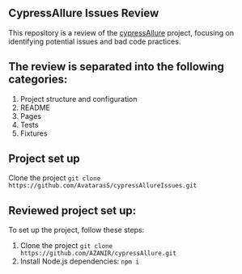 
## **CypressAllure Issues Review**

This repository is a review of the [cypressAllure](https://github.com/AvatarasS/cypressAllureIssues.git) project, focusing on identifying potential issues and bad code practices. 

## The review is separated into the following categories:

1.  Project structure and configuration
2. README
3. Pages
4. Tests
5. Fixtures

## Project set up



Clone the project `git clone https://github.com/AvatarasS/cypressAllureIssues.git`

## Reviewed project set up:
To set up the project, follow these steps:

1. Clone the project `git clone https://github.com/AZANIR/cypressAllure.git`
2. Install Node.js dependencies: `npm i`



